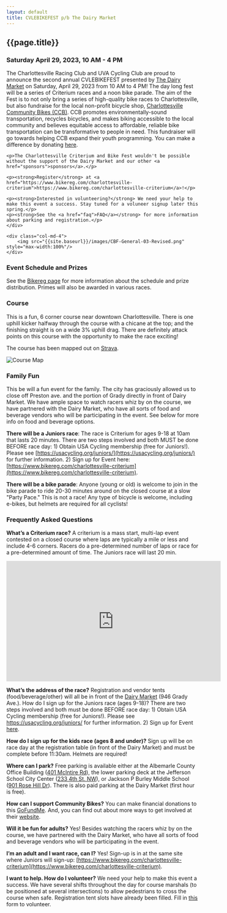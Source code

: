 ```yaml
---
layout: default
title: CVLEBIKEFEST p/b The Dairy Market
---
```


## {{page.title}}
### Saturday April 29, 2023, 10 AM - 4 PM



<div class="row">
	<div class="col-md-8">
	<p>The Charlottesville Racing Club and UVA Cycling Club are proud to announce the second annual CVLEBIKEFEST presented by <a href="https://dairymarketcville.com/">The Dairy Market</a> on Saturday, April 29, 2023 from 10 AM to 4 PM! The day long fest will be a series of Criterium races and a noon bike parade. The aim of the Fest is to not only bring a series of high-quality bike races to Charlottesville, but also fundraise for the local non-profit bicycle shop, <a href="https://www.charlottesvillecommunitybikes.org/">Charlottesville Community Bikes (CCB)</a>. CCB promotes environmentally-sound transportation, recycles bicycles, and makes biking accessible to the local community and believes equitable access to affordable, reliable bike transportation can be transformative to people in need. This fundraiser will go towards helping CCB expand their youth programming. You can make a difference by donating <a href="https://www.gofundme.com/f/charlottesville-criterium">here</a>.</p>
	
	<p>The Charlottesville Criterium and Bike Fest wouldn't be possible without the support of the Dairy Market and our other <a href="sponsors">sponsors</a>.</p>
	
	<p><strong>Register</strong> at <a href="https://www.bikereg.com/charlottesville-criterium">https://www.bikereg.com/charlottesville-criterium</a>!</p>	
	
	<p><strong>Interested in volunteering?</strong> We need your help to make this event a success. Stay tuned for a voluneer signup later this spring.</p>
    <p><strong>See the <a href="faq">FAQ</a></strong> for more information about parking and registration.</p>
	</div>

	<div class="col-md-4">
		<img src="{{site.baseurl}}/images/CBF-General-03-Revised.png" style="max-width:100%"/>
	</div>
</div>

### Event Schedule and Prizes
See the [Bikereg page](https://www.bikereg.com/charlottesville-criterium) for more information about the schedule and prize distribution. Primes will also be awarded in various races.

### Course 
This is a fun, 6 corner course near downtown Charlottesville. There is one uphill kicker halfway through the course with a chicane at the top; and the finishing straight is on a wide 3% uphill drag. There are definitely attack points on this course with the opportunity to make the race exciting!

The course has been mapped out on [Strava](https://www.strava.com/routes/2916879606499550452).

<img src="{{site.baseurl}}/images/course_map.jpg" alt="Course Map" style="max-width:100%"/>

### Family Fun
This be will a fun event for the family. The city has graciously allowed us to close off Preston ave. and the portion of Grady directly in front of Dairy Market. We have ample space to watch racers whiz by on the course, we have partnered with the Dairy Market, who have all sorts of food and beverage vendors who will be participating in the event. See below for more info on food and beverage options.

**There will be a Juniors race**: The race is Criterium for ages 9-18 at 10am that lasts 20 minutes. There are two steps involved and both MUST be done BEFORE race day: 1) Obtain USA Cycling membership (free for Juniors!). Please see [https://usacycling.org/juniors/](https://usacycling.org/juniors/) for further information. 2) Sign up for Event here: [https://www.bikereg.com/charlottesville-criterium](https://www.bikereg.com/charlottesville-criterium).

**There will be a bike parade**: Anyone (young or old) is welcome to join in the bike parade to ride 20-30 minutes around on the closed course at a slow "Party Pace." This is not a race! Any type of bicycle is welcome, including e-bikes, but helmets are required for all cyclists!

### Frequently Asked Questions

**What’s a Criterium race?** A criterium is a mass start, multi-lap event contested on a closed course where laps are typically a mile or less and include 4-6 corners. Racers do a pre-determined number of laps or race for a pre-determined amount of time. The Juniors race will last 20 min.

<div class="text-center">
<iframe width="560" height="315" src="https://www.youtube.com/embed/dswuWTOcovI" title="YouTube video player" frameborder="0" allow="accelerometer; autoplay; clipboard-write; encrypted-media; gyroscope; picture-in-picture" allowfullscreen></iframe>
</div>

**What’s the address of the race?** Registration and vendor tents (food/beverage/other) will all be in front of the [Dairy Market](https://dairymarketcville.com/) (946 Grady Ave.).
How do I sign up for the Juniors race (ages 9-18)? There are two steps involved and both must be done BEFORE race day: 1) Obtain USA Cycling membership (free for Juniors!). Please see https://usacycling.org/juniors/ for further information. 2) Sign up for Event [here](https://www.bikereg.com/charlottesville-criterium).

**How do I sign up for the kids race (ages 8 and under)?** Sign up will be on race day at the registration table (in front of the Dairy Market) and must be complete before 11:30am. Helmets are required!

**Where can I park?** Free parking is available either at the Albemarle County Office Building ([401 McIntire Rd](https://goo.gl/maps/76Aa7KmTseMTNmDo8)), the lower parking deck at the Jefferson School City Center ([233 4th St. NW](https://goo.gl/maps/zw6AuKjHs948r6NbA)), or Jackson P Burley Middle School ([901 Rose Hill Dr](https://goo.gl/maps/aFuSNLRJ3kKz8CEb8)). There is also paid parking at the Dairy Market (first hour is free).

**How can I support Community Bikes?** You can make financial donations to this [GoFundMe](https://www.gofundme.com/f/charlottesville-criterium). And, you can find out about more ways to get involved at their [website](https://www.charlottesvillecommunitybikes.org).

**Will it be fun for adults?** Yes! Besides watching the racers whiz by on the course, we have partnered with the Dairy Market, who have all sorts of food and beverage vendors who will be participating in the event. 

**I’m an adult and I want race, can I?** Yes! Sign-up is in at the same site where Juniors will sign-up: [https://www.bikereg.com/charlottesville-criterium](https://www.bikereg.com/charlottesville-criterium).

**I want to help. How do I volunteer?** We need your help to make this event a success. We have several shifts throughout the day for course marshals (to be positioned at several intersections) to allow pedestrians to cross the course when safe. Registration tent slots have already been filled. Fill in [this](https://www.signupgenius.com/go/8050445a5ab22a6fd0-charlottesville) form to volunteer.
